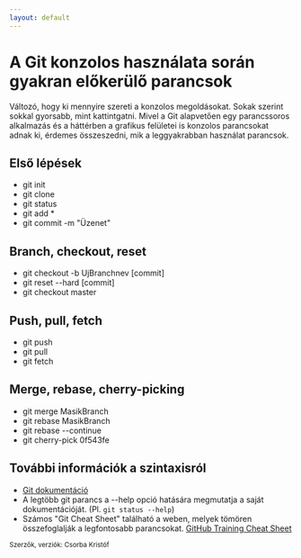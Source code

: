 ```yaml
---
layout: default
---
```


# A Git konzolos használata során gyakran előkerülő parancsok

Változó, hogy ki mennyire szereti a konzolos megoldásokat. Sokak szerint sokkal gyorsabb, mint kattintgatni. Mivel a Git alapvetően egy parancssoros alkalmazás és a háttérben a grafikus felületei is konzolos parancsokat adnak ki, érdemes összeszedni, mik a leggyakrabban használat parancsok.

## Első lépések

  * git init
  * git clone <url>
  * git status
  * git add *
  * git commit -m "Üzenet"

## Branch, checkout, reset

  * git checkout -b UjBranchnev [commit]
  * git reset --hard [commit]
  * git checkout master

## Push, pull, fetch

  * git push
  * git pull
  * git fetch

## Merge, rebase, cherry-picking

  * git merge MasikBranch
  * git rebase MasikBranch
  * git rebase --continue
  * git cherry-pick 0f543fe

##

## További információk a szintaxisról

  * [Git dokumentáció](http://git-scm.com/docs/)
  * A legtöbb git parancs a --help opció hatására megmutatja a saját dokumentációját. (Pl. ``git status --help``)
  * Számos "Git Cheat Sheet" található a weben, melyek tömören összefoglalják a legfontosabb parancsokat. [GitHub Training Cheat Sheet](https://training.github.com/kit/)

<small>Szerzők, verziók: Csorba Kristóf</small>
